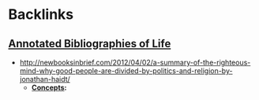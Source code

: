 
# Backlinks
## [Annotated Bibliographies of Life](<Annotated Bibliographies of Life.md>)
- http://newbooksinbrief.com/2012/04/02/a-summary-of-the-righteous-mind-why-good-people-are-divided-by-politics-and-religion-by-jonathan-haidt/
    - **[Concepts](<Concepts.md>):**


